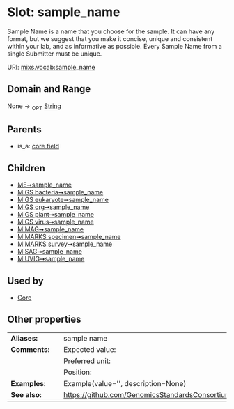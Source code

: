 
# Slot: sample_name


Sample Name is a name that you choose for the sample. It can have any format, but we suggest that you make it concise, unique and consistent within your lab, and as informative as possible. Every Sample Name from a single Submitter must be unique.

URI: [mixs.vocab:sample_name](https://w3id.org/mixs/vocab/sample_name)


## Domain and Range

None ->  <sub>OPT</sub> [String](types/String.md)

## Parents

 *  is_a: [core field](core_field.md)

## Children

 *  [ME➞sample_name](ME_sample_name.md)
 *  [MIGS bacteria➞sample_name](MIGS_bacteria_sample_name.md)
 *  [MIGS eukaryote➞sample_name](MIGS_eukaryote_sample_name.md)
 *  [MIGS org➞sample_name](MIGS_org_sample_name.md)
 *  [MIGS plant➞sample_name](MIGS_plant_sample_name.md)
 *  [MIGS virus➞sample_name](MIGS_virus_sample_name.md)
 *  [MIMAG➞sample_name](MIMAG_sample_name.md)
 *  [MIMARKS specimen➞sample_name](MIMARKS_specimen_sample_name.md)
 *  [MIMARKS survey➞sample_name](MIMARKS_survey_sample_name.md)
 *  [MISAG➞sample_name](MISAG_sample_name.md)
 *  [MIUVIG➞sample_name](MIUVIG_sample_name.md)

## Used by

 * [Core](Core.md)

## Other properties

|  |  |  |
| --- | --- | --- |
| **Aliases:** | | sample name  |
| **Comments:** | | Expected value:  |
|  | | Preferred unit:  |
|  | | Position:  |
| **Examples:** | | Example(value='', description=None) |
| **See also:** | | https://github.com/GenomicsStandardsConsortium/mixs/issues/78 |

